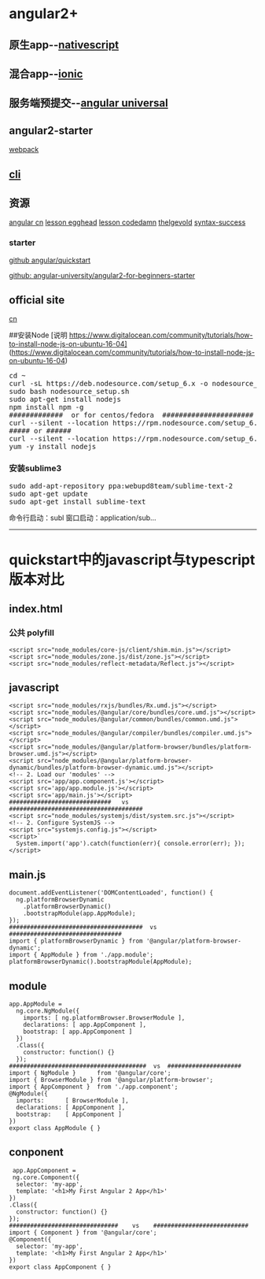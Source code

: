 # angular2+

## 原生app--[nativescript](https://docs.nativescript.org/tutorial/ng-chapter-0)

## 混合app--[ionic](https://ionicframework.com/)

## 服务端预提交--[angular universal](https://universal.angular.io/quickstart/)

## angular2-starter

[webpack](https://github.com/AngularClass/angular2-webpack-starter)

## [cli](https://cli.angular.io/)

## 资源

[angular cn](https://angular.cn/resources/)
[lesson egghead](https://egghead.io/lessons/angular-2-say-hello-world-to-angular-2)
[lesson codedamn](http://codedamn.com/videos/angular2/3/)
[thelgevold](https://github.com/thelgevold/angular-2-samples)
[syntax-success](http://www.syntaxsuccess.com/angular-2-samples/#/demo/http)

### starter

[github angular/quickstart](https://github.com/angular/quickstart/blob/master/README.md)

[github: angular-university/angular2-for-beginners-starter](https://github.com/angular-university/angular2-for-beginners-starter)


## official site 
[cn](https://angular.cn/)


##安装Node
[说明 https://www.digitalocean.com/community/tutorials/how-to-install-node-js-on-ubuntu-16-04] (https://www.digitalocean.com/community/tutorials/how-to-install-node-js-on-ubuntu-16-04)
<pre>
cd ~
curl -sL https://deb.nodesource.com/setup_6.x -o nodesource_setup.sh
sudo bash nodesource_setup.sh
sudo apt-get install nodejs
npm install npm -g
#############  or for centos/fedora  ######################
curl --silent --location https://rpm.nodesource.com/setup_6.x | bash -
##### or ######
curl --silent --location https://rpm.nodesource.com/setup_6.x -o nodesource.sh && sudo bash nodesource.sh
yum -y install nodejs
</pre>

### 安装sublime3

<pre>sudo add-apt-repository ppa:webupd8team/sublime-text-2
sudo apt-get update
sudo apt-get install sublime-text</pre>

命令行启动：subl
窗口启动：application/sub...

---
# quickstart中的javascript与typescript版本对比

## index.html

### 公共 polyfill

>
    <script src="node_modules/core-js/client/shim.min.js"></script>
    <script src="node_modules/zone.js/dist/zone.js"></script>
    <script src="node_modules/reflect-metadata/Reflect.js"></script>
</pre></code>

## javascript

>
    <script src="node_modules/rxjs/bundles/Rx.umd.js"></script>
    <script src="node_modules/@angular/core/bundles/core.umd.js"></script>
    <script src="node_modules/@angular/common/bundles/common.umd.js"></script>
    <script src="node_modules/@angular/compiler/bundles/compiler.umd.js"></script>
    <script src="node_modules/@angular/platform-browser/bundles/platform-browser.umd.js"></script>
    <script src="node_modules/@angular/platform-browser-dynamic/bundles/platform-browser-dynamic.umd.js"></script>
    <!-- 2. Load our 'modules' -->
    <script src='app/app.component.js'></script>
    <script src='app/app.module.js'></script>
    <script src='app/main.js'></script>
    #############################   vs   ######################################
    <script src="node_modules/systemjs/dist/system.src.js"></script>
    <!-- 2. Configure SystemJS -->
    <script src="systemjs.config.js"></script>
    <script>`
      System.import('app').catch(function(err){ console.error(err); });
    </script>

## main.js

>
    document.addEventListener('DOMContentLoaded', function() {
      ng.platformBrowserDynamic
        .platformBrowserDynamic()
        .bootstrapModule(app.AppModule);
    });
    ######################################  vs  ################################
    import { platformBrowserDynamic } from '@angular/platform-browser-dynamic';
    import { AppModule } from './app.module';
    platformBrowserDynamic().bootstrapModule(AppModule);

## module

>
    app.AppModule =
      ng.core.NgModule({
        imports: [ ng.platformBrowser.BrowserModule ],
        declarations: [ app.AppComponent ],
        bootstrap: [ app.AppComponent ]
      })
      .Class({
        constructor: function() {}
      });
    #######################################  vs  #####################
    import { NgModule }      from '@angular/core';
    import { BrowserModule } from '@angular/platform-browser';
    import { AppComponent }  from './app.component';
    @NgModule({
      imports:      [ BrowserModule ],
      declarations: [ AppComponent ],
      bootstrap:    [ AppComponent ]
    })
    export class AppModule { }

## conponent

>
     app.AppComponent =
     ng.core.Component({
      selector: 'my-app',
      template: '<h1>My First Angular 2 App</h1>'
    })
    .Class({
      constructor: function() {}
    });
    ###############################    vs    ###########################
    import { Component } from '@angular/core';
    @Component({
      selector: 'my-app',
      template: '<h1>My First Angular 2 App</h1>'
    })
    export class AppComponent { }